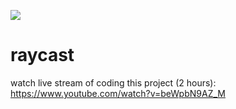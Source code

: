 ![](https://i.imgur.com/QhAJtkK.gif)

# raycast

watch live stream of coding this project (2 hours): https://www.youtube.com/watch?v=beWpbN9AZ_M

